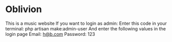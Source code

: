 # Oblivion
This is a music website
If you want to login as admin:
Enter this code in your terminal: php artisan make:admin-user
And enter the following values ​​in the login page
Email: h@b.com
Password: 123
